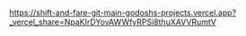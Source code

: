 https://shift-and-fare-git-main-godoshs-projects.vercel.app?_vercel_share=NpaKIrDYovAWWfyRPSi8thuXAVVRumtV
